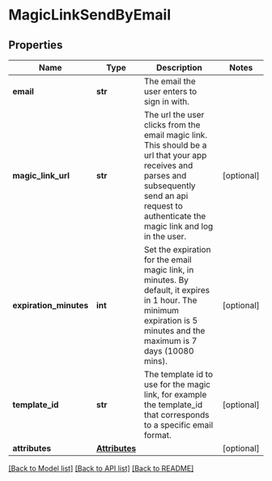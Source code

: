 # MagicLinkSendByEmail

## Properties
Name | Type | Description | Notes
------------ | ------------- | ------------- | -------------
**email** | **str** | The email the user enters to sign in with. | 
**magic_link_url** | **str** | The url the user clicks from the email magic link. This should be a url that your app receives and parses and subsequently send an api request to authenticate the magic link and log in the user. | [optional] 
**expiration_minutes** | **int** | Set the expiration for the email magic link, in minutes. By default, it expires in 1 hour. The minimum expiration is 5 minutes and the maximum is 7 days (10080 mins). | [optional] 
**template_id** | **str** | The template id to use for the magic link, for example the template_id that corresponds to a specific email format. | [optional] 
**attributes** | [**Attributes**](Attributes.md) |  | [optional] 

[[Back to Model list]](../README.md#documentation-for-models) [[Back to API list]](../README.md#documentation-for-api-endpoints) [[Back to README]](../README.md)


